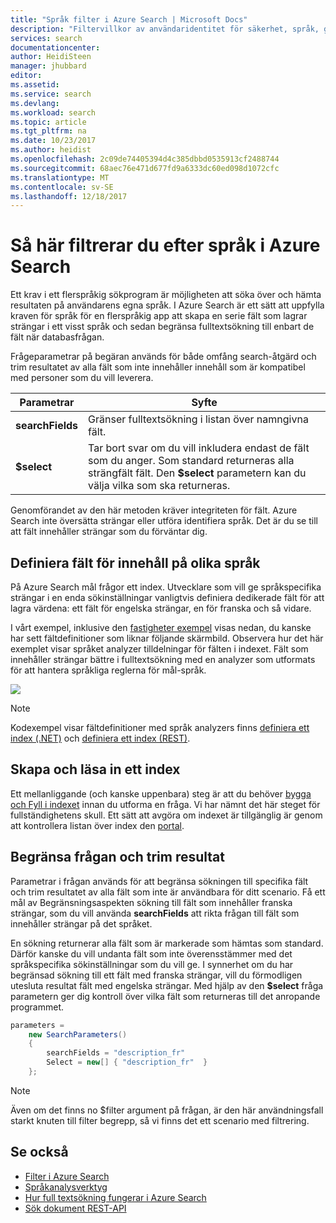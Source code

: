 ```yaml
---
title: "Språk filter i Azure Search | Microsoft Docs"
description: "Filtervillkor av användaridentitet för säkerhet, språk, geografiska plats eller numeriska värden att minska sökresultat på frågorna i Azure Search värdbaserade moln search-tjänsten på Microsoft Azure."
services: search
documentationcenter: 
author: HeidiSteen
manager: jhubbard
editor: 
ms.assetid: 
ms.service: search
ms.devlang: 
ms.workload: search
ms.topic: article
ms.tgt_pltfrm: na
ms.date: 10/23/2017
ms.author: heidist
ms.openlocfilehash: 2c09de74405394d4c385dbbd0535913cf2488744
ms.sourcegitcommit: 68aec76e471d677fd9a6333dc60ed098d1072cfc
ms.translationtype: MT
ms.contentlocale: sv-SE
ms.lasthandoff: 12/18/2017
---
```

# <a name="how-to-filter-by-language-in-azure-search"></a>Så här filtrerar du efter språk i Azure Search 

Ett krav i ett flerspråkig sökprogram är möjligheten att söka över och hämta resultaten på användarens egna språk. I Azure Search är ett sätt att uppfylla kraven för språk för en flerspråkig app att skapa en serie fält som lagrar strängar i ett visst språk och sedan begränsa fulltextsökning till enbart de fält när databasfrågan.

Frågeparametrar på begäran används för både omfång search-åtgärd och trim resultatet av alla fält som inte innehåller innehåll som är kompatibel med personer som du vill leverera.

| Parametrar | Syfte |
|-----------|--------------|
| **searchFields** | Gränser fulltextsökning i listan över namngivna fält. |
| **$select** | Tar bort svar om du vill inkludera endast de fält som du anger. Som standard returneras alla strängfält fält. Den **$select** parametern kan du välja vilka som ska returneras. |

Genomförandet av den här metoden kräver integriteten för fält. Azure Search inte översätta strängar eller utföra identifiera språk. Det är du se till att fält innehåller strängar som du förväntar dig.

## <a name="define-fields-for-content-in-different-languages"></a>Definiera fält för innehåll på olika språk

På Azure Search mål frågor ett index. Utvecklare som vill ge språkspecifika strängar i en enda sökinställningar vanligtvis definiera dedikerade fält för att lagra värdena: ett fält för engelska strängar, en för franska och så vidare. 

I vårt exempel, inklusive den [fastigheter exempel](search-get-started-portal.md) visas nedan, du kanske har sett fältdefinitioner som liknar följande skärmbild. Observera hur det här exemplet visar språket analyzer tilldelningar för fälten i indexet. Fält som innehåller strängar bättre i fulltextsökning med en analyzer som utformats för att hantera språkliga reglerna för mål-språk.

  ![](./media/search-filters-language/lang-fields.png)

> [!Note]
> Kodexempel visar fältdefinitioner med språk analyzers finns [definiera ett index (.NET)](https://docs.microsoft.com/azure/search/search-create-index-dotnet#define-your-azure-search-index) och [definiera ett index (REST)](https://docs.microsoft.com/azure/search/search-create-index-rest-api#define-your-azure-search-index-using-well-formed-json).

## <a name="build-and-load-an-index"></a>Skapa och läsa in ett index

Ett mellanliggande (och kanske uppenbara) steg är att du behöver [bygga och Fyll i indexet](https://docs.microsoft.com/azure/search/search-create-index-dotnet#create-the-index) innan du utforma en fråga. Vi har nämnt det här steget för fullständighetens skull. Ett sätt att avgöra om indexet är tillgänglig är genom att kontrollera listan över index den [portal](https://portal.azure.com).

## <a name="constrain-the-query-and-trim-results"></a>Begränsa frågan och trim resultat

Parametrar i frågan används för att begränsa sökningen till specifika fält och trim resultatet av alla fält som inte är användbara för ditt scenario. Få ett mål av Begränsningsaspekten sökning till fält som innehåller franska strängar, som du vill använda **searchFields** att rikta frågan till fält som innehåller strängar på det språket. 

En sökning returnerar alla fält som är markerade som hämtas som standard. Därför kanske du vill undanta fält som inte överensstämmer med det språkspecifika sökinställningar som du vill ge. I synnerhet om du har begränsad sökning till ett fält med franska strängar, vill du förmodligen utesluta resultat fält med engelska strängar. Med hjälp av den **$select** fråga parametern ger dig kontroll över vilka fält som returneras till det anropande programmet.

```csharp
parameters =
    new SearchParameters()
    {
        searchFields = "description_fr" 
        Select = new[] { "description_fr"  }
    };
```
> [!Note]
> Även om det finns no $filter argument på frågan, är den här användningsfall starkt knuten till filter begrepp, så vi finns det ett scenario med filtrering.

## <a name="see-also"></a>Se också

+ [Filter i Azure Search](search-filters.md)
+ [Språkanalysverktyg](https://docs.microsoft.com/rest/api/searchservice/language-support)
+ [Hur full textsökning fungerar i Azure Search](search-lucene-query-architecture.md)
+ [Sök dokument REST-API](https://docs.microsoft.com/rest/api/searchservice/search-documents)

